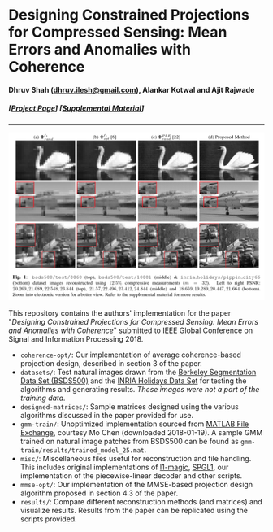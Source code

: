 # Designing Constrained Projections for Compressed Sensing: Mean Errors and Anomalies with Coherence
#### Dhruv Shah (dhruv.ilesh@gmail.com), Alankar Kotwal and Ajit Rajwade

##### [[Project Page](https://prieuredesion.github.io/constrained-projections/)] [[Supplemental Material](https://prieuredesion.github.io/docs/globalsip2018-supplementary.pdf)]

--------------------------------------------------------------------------------------------

![Sample results using the proposed algorithm](results/paper-results.png)

This repository contains the authors' implementation for the paper "_Designing Constrained Projections for Compressed Sensing: Mean Errors and Anomalies with Coherence_" submitted to IEEE Global Conference on Signal and Information Processing 2018.


 * `coherence-opt/`: Our implementation of average coherence-based projection design, described in section 3 of the paper.
 * `datasets/`: Test natural images drawn from the [Berkeley Segmentation Data Set (BSDS500)](https://www2.eecs.berkeley.edu/Research/Projects/CS/vision/grouping/resources.html#bsds500) and the [INRIA Holidays Data Set](http://lear.inrialpes.fr/~jegou/data.php#holidays) for testing the algorithms and generating results. _These images were not a part of the training data._
 * `designed-matrices/`: Sample matrices designed using the various algorithms discussed in the paper provided for use.
 * `gmm-train/`: Unoptimized implementation sourced from [MATLAB File Exchange](https://uk.mathworks.com/matlabcentral/fileexchange/26184-em-algorithm-for-gaussian-mixture-model--em-gmm-), courtesy Mo Chen (downloaded 2018-01-19). A sample GMM trained on natural image patches from BSDS500 can be found as `gmm-train/results/trained_model_25.mat`.
 * `misc/`: Miscellaneous files useful for reconstruction and file handling. This includes original implementations of [l1-magic](https://statweb.stanford.edu/~candes/l1magic/), [SPGL1](http://www.cs.ubc.ca/~mpf/spgl1/download.html), our implementation of the piecewise-linear decoder and other scripts.
 * `mmse-opt/`: Our implementation of the MMSE-based projection design algorithm proposed in section 4.3 of the paper.
 * `results/`: Compare different reconstruction methods (and matrices) and visualize results. Results from the paper can be replicated using the scripts provided.
